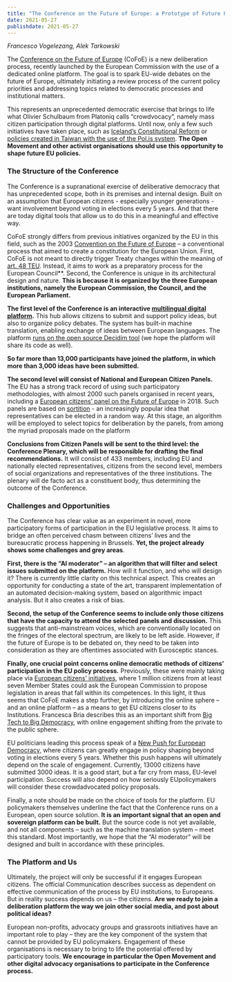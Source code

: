 ```yaml
---
title: "The Conference on the Future of Europe: a Prototype of Future Policymaking?"
date: 2021-05-27
publishdate: 2021-05-27
---
```

*Francesco Vogelezang, Alek Tarkowski*

The [Conference on the Future of Europe](https://ec.europa.eu/info/strategy/priorities-2019-2024/new-push-european-democracy/conference-future-europe_en) (CoFoE) is a new deliberation process, recently launched by the European Commission with the use of a dedicated online platform. The goal is to spark EU-wide debates on the future of Europe, ultimately initiating a review process of the current policy priorities and addressing topics related to democratic processes and institutional matters. 

This represents an unprecedented democratic exercise that brings to life what Olivier Schulbaum from Platoniq calls “crowdvocacy”, namely mass citizen participation through digital platforms. Until now, only a few such initiatives have taken place, such as  [Iceland’s Constitutional Reform](http://www.democratizationpolicy.org/pdf/dpc%20policy%20note%202_%20the%20iceland%20experiment.pdf) or [policies created in Taiwan with the use of the Pol.is system](https://www.theguardian.com/world/2020/sep/27/taiwan-civic-hackers-polis-consensus-social-media-platform). **The Open Movement and other activist organisations should use this opportunity to shape future EU policies.**

### The Structure of the Conference

The Conference is a supranational exercise of deliberative democracy that has unprecedented scope, both in its premises and internal design. Built on an assumption that European citizens - especially younger generations - want involvement beyond voting in elections every 5 years. And that there are today digital tools that allow us to do this in a  meaningful and effective way. 

CoFoE strongly differs from previous initiatives organized by the EU in this field, such as the 2003 [Convention on the Future of Europe](https://en.wikipedia.org/wiki/Convention_on_the_Future_of_Europe) – a conventional process that aimed to create a constitution for the European Union. First, CoFoE is not meant to directly trigger Treaty changes within the meaning of [art. 48 TEU](https://www.lisbon-treaty.org/wcm/the-lisbon-treaty/treaty-on-european-union-and-comments/title-6-final-provisions/135-article-48.html). Instead, it aims to work as a preparatory process for the European Council**. Second, the Conference is unique in its architectural design and nature. **This is because it is organized by the three European institutions, namely the European Commission, the Council, and the European Parliament.** 

**The first level of the Conference is an interactive [multilingual digital platform](https://futureu.europa.eu/?locale=en).** This hub allows citizens to submit and support policy ideas, but also to organize policy debates. The system has built-in machine translation, enabling exchange of ideas between European languages. The platform [runs on the open source Decidim ](https://opensourcepolitics.eu/en/internationale/conference-pour-lavenir-de-leurope/)<span style="text-decoration:underline;">tool</span> (we hope the platform will share its code as well). 

**So far more than 13,000 participants have joined the platform, in which more than 3,000 ideas have been submitted.**

**The second level will consist of National and European Citizen Panels.** The EU has a strong track record of using such participatory methodologies, with almost 2000 such panels organised in recent years, including a [European citizens’ panel on the Future of Europe](https://europa.eu/newsroom/events/european-citizens-panel-future-europe_en) in 2018. Such panels are based on [sortition](https://www.bertelsmann-stiftung.de/en/publications/publication/did/citizens-participation-using-sortition/) - an increasingly popular idea that representatives can be elected in a random way. At this stage, an algorithm will be employed to select topics for deliberation by the panels, from among the myriad proposals made on the platform

**Conclusions from Citizen Panels will be sent to the third level: the Conference Plenary, which will be responsible for drafting the final recommendations.** It will consist of 433 members, including EU and nationally elected representatives, citizens from the second level, members of social organizations and representatives of the three institutions. The plenary will de facto act as a constituent body, thus determining the outcome of the Conference. 


### Challenges and Opportunities 

The Conference has clear value as an experiment in novel, more participatory forms of participation in the EU legislative process. It aims to bridge an often perceived chasm between citizens’ lives and the bureaucratic process happening in Brussels. **Yet, the project already shows some challenges and grey areas**. 

**First, there is the “AI moderator” – an algorithm that will filter and select issues submitted on the platform.** How will it function, and who will design it? There is currently little clarity on this technical aspect. This creates an opportunity for conducting a state of the art, transparent implementation of an automated decision-making system, based on algorithmic impact analysis. But it also creates a risk of bias.  

**Second, the setup of the Conference seems to include only those citizens that have the capacity to attend the selected panels and discussion.** This suggests that anti-mainstream voices, which are conventionally located on the fringes of the electoral spectrum, are likely to be left aside. However, if the future of Europe is to be debated on, they need to be taken into consideration as they are oftentimes associated with Eurosceptic stances. 

**Finally, one crucial point concerns online democratic methods of citizens’ participation in the EU policy process.** Previously, these were mainly taking place via [European citizens’ initiatives](https://europa.eu/citizens-initiative/_en), where 1 million citizens from at least seven Member States could ask the European Commission to propose legislation in areas that fall within its competences. In this light, it thus seems that CoFoE makes a step further, by introducing the online sphere – and an online platform – as a means to get EU citizens closer to its Institutions. Francesca Bria describes this as an important shift from [Big Tech to Big Democracy](https://www.editorialedomani.it/tecnologia/tecnologia-potere-big-tech-democrazia-digitale-jzigukfq), with online engagement shifting from the private to the public sphere.

EU politicians leading this process speak of a [New Push for European Democracy,](https://ec.europa.eu/info/sites/default/files/communication-conference-future-of-europe-january-2020_en.pdf) where citizens can greatly engage in policy shaping beyond voting in elections every 5 years. Whether this push happens will ultimately depend on the scale of engagement. Currently, 13000 citizens have submitted 3000 ideas. It is a good start, but a far cry from mass, EU-level participation. Success will also depend on how seriously EUpolicymakers will consider these crowdadvocated policy proposals.  

Finally, a note should be made on the choice of tools for the platform. EU policymakers themselves underline the fact that the Conference runs on a European, open source solution. **It is an important signal that an open and sovereign platform can be built.** But the source code is not yet available, and not all components – such as the machine translation system – meet this standard. Most importantly, we hope that the “AI moderator” will be designed and built in accordance with these principles. 

### The Platform and Us

Ultimately, the project will only be successful if it engages European citizens. The official Communication describes success as dependent on effective communication of the process by EU institutions, to Europeans. But in reality success depends on us – the citizens. **Are we ready to join a deliberation platform the way we join other social media, and post about political ideas?** 

European non-profits, advocacy groups and grassroots initiatives have an important role to play – they are the key component of the system that cannot be provided by EU policymakers. Engagement of these organisations is necessary to bring to life the potential offered by participatory tools. **We encourage in particular the Open Movement and other digital advocacy organisations to participate in the Conference process.**
